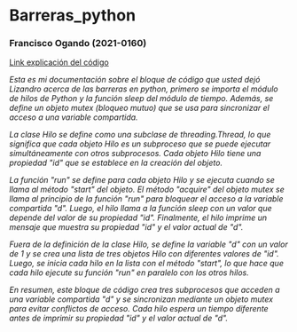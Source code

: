# Barreras_python

### Francisco Ogando (2021-0160)
[Link explicación del código]()

*Esta es mi documentación sobre el bloque de código que usted dejó Lizandro acerca de las barreras en python, primero se importa el módulo de hilos de Python y la función sleep del módulo de tiempo. Además, se define un objeto mutex (bloqueo mutuo) que se usa para sincronizar el acceso a una variable compartida.*

*La clase Hilo se define como una subclase de threading.Thread, lo que significa que cada objeto Hilo es un subproceso que se puede ejecutar simultáneamente con otros subprocesos. Cada objeto Hilo tiene una propiedad "id" que se establece en la creación del objeto.*

*La función "run" se define para cada objeto Hilo y se ejecuta cuando se llama al método "start" del objeto. El método "acquire" del objeto mutex se llama al principio de la función "run" para bloquear el acceso a la variable compartida "d". Luego, el hilo llama a la función sleep con un valor que depende del valor de su propiedad "id". Finalmente, el hilo imprime un mensaje que muestra su propiedad "id" y el valor actual de "d".*

*Fuera de la definición de la clase Hilo, se define la variable "d" con un valor de 1 y se crea una lista de tres objetos Hilo con diferentes valores de "id". Luego, se inicia cada hilo en la lista con el método "start", lo que hace que cada hilo ejecute su función "run" en paralelo con los otros hilos.*

*En resumen, este bloque de código crea tres subprocesos que acceden a una variable compartida "d" y se sincronizan mediante un objeto mutex para evitar conflictos de acceso. Cada hilo espera un tiempo diferente antes de imprimir su propiedad "id" y el valor actual de "d".*
